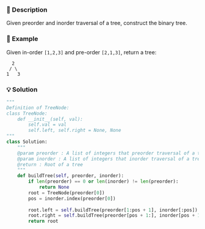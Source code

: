 ### :page_facing_up: Description

Given preorder and inorder traversal of a tree, construct the binary tree.

### :pushpin: Example

Given in-order `[1,2,3]` and pre-order `[2,1,3]`, return a tree:

```
  2
 / \
1   3
```

### :bulb: Solution

```python
"""
Definition of TreeNode:
class TreeNode:
    def __init__(self, val):
        self.val = val
        self.left, self.right = None, None
"""
class Solution:
    """
    @param preorder : A list of integers that preorder traversal of a tree
    @param inorder : A list of integers that inorder traversal of a tree
    @return : Root of a tree
    """
    def buildTree(self, preorder, inorder):
        if len(preorder) == 0 or len(inorder) != len(preorder):
            return None
        root = TreeNode(preorder[0])
        pos = inorder.index(preorder[0])
        
        root.left = self.buildTree(preorder[1:pos + 1], inorder[:pos])
        root.right = self.buildTree(preorder[pos + 1:], inorder[pos + 1:])
        return root
```





